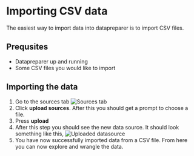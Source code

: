 # Importing CSV data

The easiest way to import data into datapreparer is to import CSV files.

## Prequsites
- Datapreparer up and running
- Some CSV files you would like to import

## Importing the data
1. Go to the sources tab
![Sources tab](https://i.imgur.com/IQvHsTG.png)
2. Click **upload sources**. After this you should get a prompt to choose a file.
3. Press **upload**
4. After this step you should see the new data source. It should look something like this,
![Uploaded datasource](https://i.imgur.com/crTuf38.png)
5. You have now successfully imported data from a CSV file. From here you can now explore and wrangle the data.